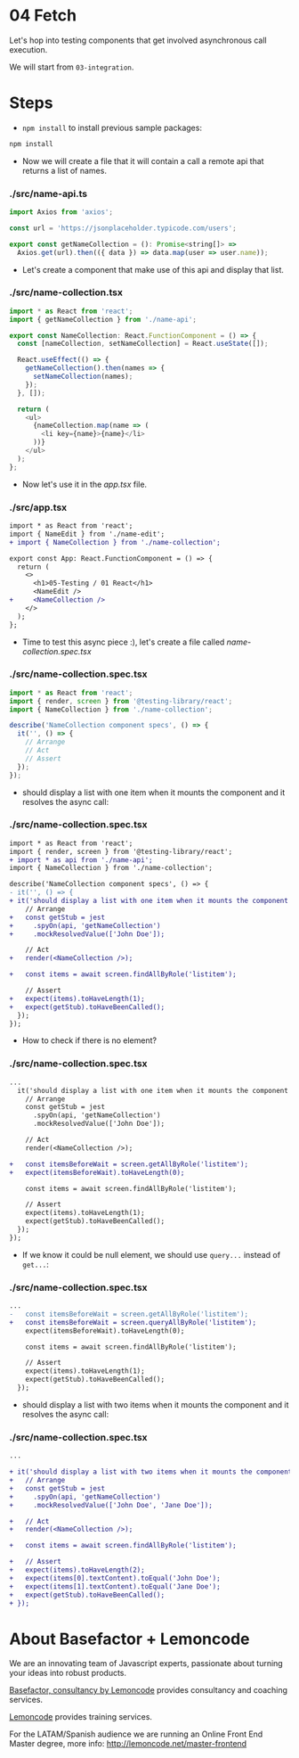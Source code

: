 # 04 Fetch

Let's hop into testing components that get involved asynchronous call execution.

We will start from `03-integration`.

# Steps

- `npm install` to install previous sample packages:

```bash
npm install
```

- Now we will create a file that it will contain a call a remote api that returns a list of names.

### ./src/name-api.ts

```javascript
import Axios from 'axios';

const url = 'https://jsonplaceholder.typicode.com/users';

export const getNameCollection = (): Promise<string[]> =>
  Axios.get(url).then(({ data }) => data.map(user => user.name));
```

- Let's create a component that make use of this api and display that list.

### ./src/name-collection.tsx

```javascript
import * as React from 'react';
import { getNameCollection } from './name-api';

export const NameCollection: React.FunctionComponent = () => {
  const [nameCollection, setNameCollection] = React.useState([]);

  React.useEffect(() => {
    getNameCollection().then(names => {
      setNameCollection(names);
    });
  }, []);

  return (
    <ul>
      {nameCollection.map(name => (
        <li key={name}>{name}</li>
      ))}
    </ul>
  );
};
```

- Now let's use it in the _app.tsx_ file.

### ./src/app.tsx

```diff
import * as React from 'react';
import { NameEdit } from './name-edit';
+ import { NameCollection } from './name-collection';

export const App: React.FunctionComponent = () => {
  return (
    <>
      <h1>05-Testing / 01 React</h1>
      <NameEdit />
+     <NameCollection />
    </>
  );
};

```

- Time to test this async piece :), let's create a file called _name-collection.spec.tsx_

### ./src/name-collection.spec.tsx

```javascript
import * as React from 'react';
import { render, screen } from '@testing-library/react';
import { NameCollection } from './name-collection';

describe('NameCollection component specs', () => {
  it('', () => {
    // Arrange
    // Act
    // Assert
  });
});
```

- should display a list with one item when it mounts the component and it resolves the async call:

### ./src/name-collection.spec.tsx

```diff
import * as React from 'react';
import { render, screen } from '@testing-library/react';
+ import * as api from './name-api';
import { NameCollection } from './name-collection';

describe('NameCollection component specs', () => {
- it('', () => {
+ it('should display a list with one item when it mounts the component and it resolves the async call', async () => {
    // Arrange
+   const getStub = jest
+     .spyOn(api, 'getNameCollection')
+     .mockResolvedValue(['John Doe']);

    // Act
+   render(<NameCollection />);

+   const items = await screen.findAllByRole('listitem');

    // Assert
+   expect(items).toHaveLength(1);
+   expect(getStub).toHaveBeenCalled();
  });
});

```

- How to check if there is no element?

### ./src/name-collection.spec.tsx

```diff
...
  it('should display a list with one item when it mounts the component and it resolves the async call', async () => {
    // Arrange
    const getStub = jest
      .spyOn(api, 'getNameCollection')
      .mockResolvedValue(['John Doe']);

    // Act
    render(<NameCollection />);

+   const itemsBeforeWait = screen.getAllByRole('listitem');
+   expect(itemsBeforeWait).toHaveLength(0);

    const items = await screen.findAllByRole('listitem');

    // Assert
    expect(items).toHaveLength(1);
    expect(getStub).toHaveBeenCalled();
  });
});

```

- If we know it could be null element, we should use `query...` instead of `get...`:

### ./src/name-collection.spec.tsx

```diff
...
-   const itemsBeforeWait = screen.getAllByRole('listitem');
+   const itemsBeforeWait = screen.queryAllByRole('listitem');
    expect(itemsBeforeWait).toHaveLength(0);

    const items = await screen.findAllByRole('listitem');

    // Assert
    expect(items).toHaveLength(1);
    expect(getStub).toHaveBeenCalled();
  });

```

- should display a list with two items when it mounts the component and it resolves the async call:

### ./src/name-collection.spec.tsx

```diff
...

+ it('should display a list with two items when it mounts the component and it resolves the async call', async () => {
+   // Arrange
+   const getStub = jest
+     .spyOn(api, 'getNameCollection')
+     .mockResolvedValue(['John Doe', 'Jane Doe']);

+   // Act
+   render(<NameCollection />);

+   const items = await screen.findAllByRole('listitem');

+   // Assert
+   expect(items).toHaveLength(2);
+   expect(items[0].textContent).toEqual('John Doe');
+   expect(items[1].textContent).toEqual('Jane Doe');
+   expect(getStub).toHaveBeenCalled();
+ });

```

# About Basefactor + Lemoncode

We are an innovating team of Javascript experts, passionate about turning your ideas into robust products.

[Basefactor, consultancy by Lemoncode](http://www.basefactor.com) provides consultancy and coaching services.

[Lemoncode](http://lemoncode.net/services/en/#en-home) provides training services.

For the LATAM/Spanish audience we are running an Online Front End Master degree, more info: http://lemoncode.net/master-frontend
